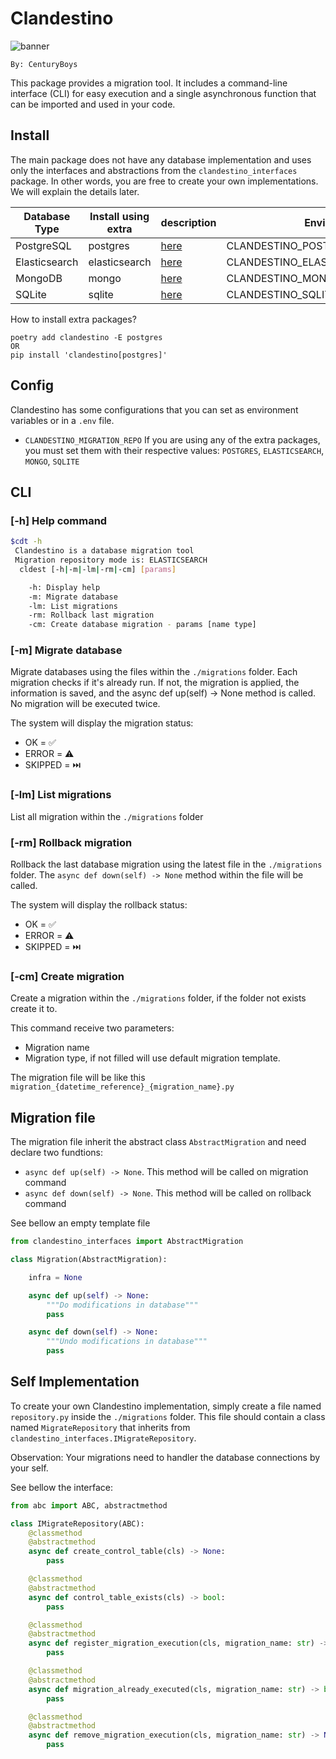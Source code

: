 # Clandestino

![banner](docs/banner.jpeg)

```
By: CenturyBoys
```

This package provides a migration tool. It includes a command-line interface (CLI) for easy execution and a single asynchronous function that can be imported and used in your code.

## Install

The main package does not have any database implementation and uses only the interfaces and abstractions from the `clandestino_interfaces` package. In other words, you are free to create your own implementations. We will explain the details later.

| Database Type | Install using extra | description                            | Environment parameter                       |
|---------------|---------------------|----------------------------------------|---------------------------------------------|
| PostgreSQL    | postgres            | [here](extras/postgres/README.md)      | CLANDESTINO_POSTGRES_CONNECTION_STRING      |
| Elasticsearch | elasticsearch       | [here](extras/elasticsearch/README.md) | CLANDESTINO_ELASTICSEARCH_CONNECTION_STRING |
| MongoDB       | mongo               | [here](extras/mongo/README.md)         | CLANDESTINO_MONGO_CONNECTION_STRING         |
| SQLite        | sqlite              | [here](extras/sqlite/README.md)        | CLANDESTINO_SQLITE_DB_PATH                  |

How to install extra packages?

```shell
poetry add clandestino -E postgres
OR
pip install 'clandestino[postgres]'
```

## Config

Clandestino has some configurations that you can set as environment variables or in a `.env` file.

- `CLANDESTINO_MIGRATION_REPO` If you are using any of the extra packages, you must set them with their respective values: `POSTGRES`, `ELASTICSEARCH`, `MONGO`, `SQLITE`

## CLI

### [-h] Help command

```bash
$cdt -h         
 Clandestino is a database migration tool
 Migration repository mode is: ELASTICSEARCH
  cldest [-h|-m|-lm|-rm|-cm] [params]

    -h: Display help
    -m: Migrate database
    -lm: List migrations
    -rm: Rollback last migration
    -cm: Create database migration - params [name type]
```

### [-m] Migrate database

Migrate databases using the files within the `./migrations` folder. Each migration checks if it's already run. If not, the migration is applied, the information is saved, and the async def up(self) -> None method is called. No migration will be executed twice.

The system will display the migration status:
- OK = ✅
- ERROR = ⚠️
- SKIPPED = ⏭️

### [-lm] List migrations

List all migration within the `./migrations` folder

### [-rm] Rollback migration

Rollback the last database migration using the latest file in the `./migrations` folder. The `async def down(self) -> None` method within the file will be called.

The system will display the rollback status:
- OK = ✅
- ERROR = ⚠️
- SKIPPED = ⏭️

### [-cm] Create migration

Create a migration within the `./migrations` folder, if the folder not exists create it to. 

This command receive two parameters:

- Migration name 
- Migration type, if not filled will use default migration template.

The migration file will be like this `migration_{datetime_reference}_{migration_name}.py`

## Migration file

The migration file inherit the abstract class `AbstractMigration` and need declare two fundtions:

- `async def up(self) -> None`. This method will be called on migration command
- `async def down(self) -> None`. This method will be called on rollback command

See bellow an empty template file

```python
from clandestino_interfaces import AbstractMigration

class Migration(AbstractMigration):

    infra = None

    async def up(self) -> None:
        """Do modifications in database"""
        pass

    async def down(self) -> None:
        """Undo modifications in database"""
        pass
```

## Self Implementation

To create your own Clandestino implementation, simply create a file named `repository.py` inside the `./migrations` folder. This file should contain a class named `MigrateRepository` that inherits from `clandestino_interfaces.IMigrateRepository`.

Observation: Your migrations need to handler the database connections by your self.

See bellow the interface:

```python
from abc import ABC, abstractmethod

class IMigrateRepository(ABC):
    @classmethod
    @abstractmethod
    async def create_control_table(cls) -> None:
        pass

    @classmethod
    @abstractmethod
    async def control_table_exists(cls) -> bool:
        pass

    @classmethod
    @abstractmethod
    async def register_migration_execution(cls, migration_name: str) -> None:
        pass

    @classmethod
    @abstractmethod
    async def migration_already_executed(cls, migration_name: str) -> bool:
        pass

    @classmethod
    @abstractmethod
    async def remove_migration_execution(cls, migration_name: str) -> None:
        pass
```